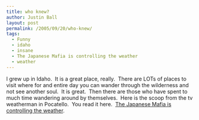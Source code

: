 ```yaml
---
title: who knew?
author: Justin Ball
layout: post
permalink: /2005/09/20/who-knew/
tags:
  - Funny
  - idaho
  - insane
  - The Japanese Mafia is controlling the weather
  - weather
---
```


I grew up in Idaho.  It is a great place, really.  There are
LOTs of places to visit where for and entire day you can wander through
the wilderness and not see another soul.  It is great.  Then
there are those who have spent to much time wandering around by
themselves.  Here is the scoop from the tv weatherman in
Pocatello.  You read it here.  [The Japanese Mafia is controlling the weather][1].

[1]: http://www.weatherwars.info/
